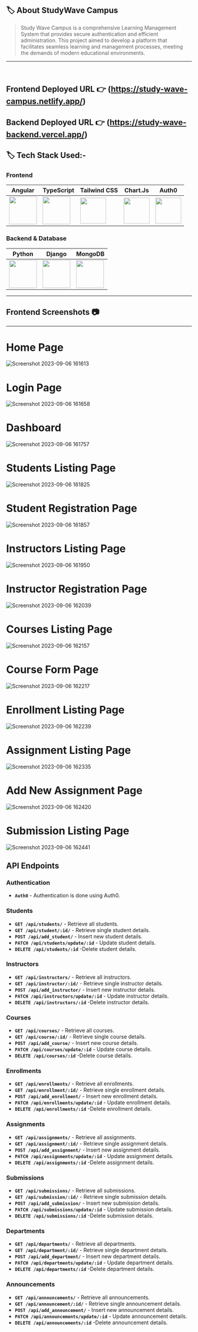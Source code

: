 ## 🏷️ About StudyWave Campus

> Study Wave Campus is a comprehensive Learning Management System that provides secure authentication and efficient administration. This project aimed to develop a platform that facilitates seamless learning and management processes, meeting the demands of modern educational environments.
---

<br/>

## **Frontend Deployed URL** 👉 (https://study-wave-campus.netlify.app/)

## **Backend Deployed URL** 👉 (https://study-wave-backend.vercel.app/)

## 🏷️ Tech Stack Used:-

### Frontend

| Angular                                                                                                                                                                                                                                                                                                                                                      | TypeScript                                                                                                                    | Tailwind CSS                                                                                                                  | Chart.Js                                                                                                                      | Auth0                                                                                                                         |
| ------------------------------------------------------------------------------------------------------------------------------ | ------------------------------------------------------------------------------------------------------------------------------ | ------------------------------------------------------------------------------------------------------------------------------ | ------------------------------------------------------------------------------------------------------------------------------ | ------------------------------------------------------------------------------------------------------------------------------ |
| <img width="75px" src="https://cdn.freebiesupply.com/logos/large/2x/angular-icon-logo-png-transparent.png">  | <img width="75px" src="https://img.icons8.com/fluency/452/typescript--v2.png">  | <img width="70px" src="https://cdn.icon-icons.com/icons2/2107/PNG/512/file_type_tailwind_icon_130128.png"> | <img width="70px" src="https://cdn.icon-icons.com/icons2/2699/PNG/128/auth_logo_icon_169534.png"> | <img width="70px" src="https://avatars.githubusercontent.com/u/10342521?s=280&v=4"> |


### Backend & Database

| Python                                                                                                                                                                                                                                                                                                                                                      | Django                                                                                                                            | MongoDB                                                                                                                            |
| ------------------------------------------------------------------------------------------------------------------------------ | ------------------------------------------------------------------------------------------------------------------------------ | ------------------------------------------------------------------------------------------------------------------------------ |
| <img width="75px" src="https://th.bing.com/th/id/R.a81ec894994b107448ec84f07feb0b6f?rik=AGEVK6UyAjUuPQ&riu=http%3a%2f%2fclipart-library.com%2fimages_k%2fpython-logo-transparent%2fpython-logo-transparent-9.png&ehk=CDexlAZjyQXRqtsTUdrBS2HDF%2fTK%2fcsRifoPtWrK2Es%3d&risl=&pid=ImgRaw&r=0">  | <img width="75px" src="https://juststickers.in/wp-content/uploads/2019/07/django-shapecut.png"> | <img width="75px" src="https://img.icons8.com/external-tal-revivo-shadow-tal-revivo/256/external-mongodb-a-cross-platform-document-oriented-database-program-logo-shadow-tal-revivo.png"> |

---
## Frontend Screenshots 📷
---

# Home Page
![Screenshot 2023-09-06 161613](https://github.com/Ajay84sia/StudyWave_Campus/assets/98752820/78853c9a-7301-4299-8463-be350b8e9fcc)


# Login Page
![Screenshot 2023-09-06 161658](https://github.com/Ajay84sia/StudyWave_Campus/assets/98752820/632d2363-0a83-4a31-8760-4ccb11c04c23)


# Dashboard
![Screenshot 2023-09-06 161757](https://github.com/Ajay84sia/StudyWave_Campus/assets/98752820/d9d5e7ef-9c3c-445d-8c3c-2b94d52bcd31)


# Students Listing Page
![Screenshot 2023-09-06 161825](https://github.com/Ajay84sia/StudyWave_Campus/assets/98752820/af4a5146-b4e0-4b7d-9a21-35c96df22365)


# Student Registration Page
![Screenshot 2023-09-06 161857](https://github.com/Ajay84sia/StudyWave_Campus/assets/98752820/bb2527f8-f097-4549-9262-29c9af825880)


# Instructors Listing Page
![Screenshot 2023-09-06 161950](https://github.com/Ajay84sia/StudyWave_Campus/assets/98752820/8a61df14-e7cb-4728-8222-a24d6dc367a4)


# Instructor Registration Page
![Screenshot 2023-09-06 162039](https://github.com/Ajay84sia/StudyWave_Campus/assets/98752820/26245726-6c1c-40ba-a0a0-b17e5474fd85)


# Courses Listing Page
![Screenshot 2023-09-06 162157](https://github.com/Ajay84sia/StudyWave_Campus/assets/98752820/b798d6e8-53ca-49ab-95ce-11499b0f5c8a)


# Course Form Page
![Screenshot 2023-09-06 162217](https://github.com/Ajay84sia/StudyWave_Campus/assets/98752820/1918009f-0397-4f22-8e9b-b155cd8f217e)


# Enrollment Listing Page
![Screenshot 2023-09-06 162239](https://github.com/Ajay84sia/StudyWave_Campus/assets/98752820/f0bbf514-beec-4e2e-ab5a-f5a56fea15b6)


# Assignment Listing Page
![Screenshot 2023-09-06 162335](https://github.com/Ajay84sia/StudyWave_Campus/assets/98752820/df90a754-4b04-42b5-8422-e91fbc8321f1)


# Add New Assignment Page
![Screenshot 2023-09-06 162420](https://github.com/Ajay84sia/StudyWave_Campus/assets/98752820/247a249d-df79-4282-af16-f7edfe61cc58)


# Submission Listing Page
![Screenshot 2023-09-06 162441](https://github.com/Ajay84sia/StudyWave_Campus/assets/98752820/7884593c-c158-4589-a2ac-18c8459f78db)


## **API Endpoints**

### **Authentication**

- **`Auth0`** - Authentication is done using Auth0.

### **Students**

- **`GET /api/students/`** - Retrieve all students.
- **`GET /api/student/:id/`** - Retrieve single student details.
- **`POST /api/add_student/`** - Insert new student details.
- **`PATCH /api/students/update/:id`** - Update student details.
- **`DELETE /api/students/:id`** -Delete student details.

### **Instructors**

- **`GET /api/instructors/`** - Retrieve all instructors.
- **`GET /api/instructor/:id/`** - Retrieve single instructor details.
- **`POST /api/add_instructor/`** - Insert new instructor details.
- **`PATCH /api/instructors/update/:id`** - Update instructor details.
- **`DELETE /api/instructors/:id`** -Delete instructor details.

### **Courses**

- **`GET /api/courses/`** - Retrieve all courses.
- **`GET /api/course/:id/`** - Retrieve single course details.
- **`POST /api/add_course/`** - Insert new course details.
- **`PATCH /api/courses/update/:id`** - Update course details.
- **`DELETE /api/courses/:id`** -Delete course details.

### **Enrollments**

- **`GET /api/enrollments/`** - Retrieve all enrollments.
- **`GET /api/enrollment/:id/`** - Retrieve single enrollment details.
- **`POST /api/add_enrollment/`** - Insert new enrollment details.
- **`PATCH /api/enrollments/update/:id`** - Update enrollment details.
- **`DELETE /api/enrollments/:id`** -Delete enrollment details.

### **Assignments**

- **`GET /api/assignments/`** - Retrieve all assignments.
- **`GET /api/assignment/:id/`** - Retrieve single assignment details.
- **`POST /api/add_assignment/`** - Insert new assignment details.
- **`PATCH /api/assignments/update/:id`** - Update assignment details.
- **`DELETE /api/assignments/:id`** -Delete assignment details.

### **Submissions**

- **`GET /api/submissions/`** - Retrieve all submissions.
- **`GET /api/submission/:id/`** - Retrieve single submission details.
- **`POST /api/add_submission/`** - Insert new submission details.
- **`PATCH /api/submissions/update/:id`** - Update submission details.
- **`DELETE /api/submissions/:id`** -Delete submission details.

### **Departments**

- **`GET /api/departments/`** - Retrieve all departments.
- **`GET /api/department/:id/`** - Retrieve single department details.
- **`POST /api/add_department/`** - Insert new department details.
- **`PATCH /api/departments/update/:id`** - Update department details.
- **`DELETE /api/departments/:id`** -Delete department details.

### **Announcements**

- **`GET /api/announcements/`** - Retrieve all announcements.
- **`GET /api/announcement/:id/`** - Retrieve single announcement details.
- **`POST /api/add_announcement/`** - Insert new announcement details.
- **`PATCH /api/announcements/update/:id`** - Update announcement details.
- **`DELETE /api/announcements/:id`** -Delete announcement details.
